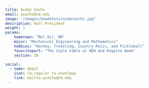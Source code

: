 ```yaml
---
title: Aidan Sachs
email: asachs@nd.edu
image: "/images/headshots/aidansachs.jpg"
description: Hall President
weight: 1
params:
    hometown: "Bel Air, MD"
    major: "Mechanical Engineering and Mathematics"
    hobbies: "Hockey, Traveling, Country Music, and Pickleball"
    favoritepart: "The Coyle table at NDH and Regatta Week"
    section: 2B

social:
  - name: email
    icon: fa-regular fa-envelope
    link: mailto:asachs@nd.edu
---
```

